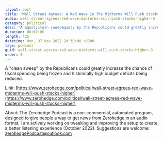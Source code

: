 ```yaml
---
layout: post
title: "Wall Street Agrees: A Red Wave In The Midterms Will Push Stocks Higher"
audio: wall-street-agrees-red-wave-midterms-will-push-stocks-higher-0
category: political
desc: "A &quot;clean sweep&quot; by the Republicans could greatly increase the chance of fiscal spending being frozen and historically high budget deficits being reduced."
duration: 00:07:05
length: 425
datetime: Mon, 07 Nov 2022 20:30:00 +0000
tags: podcast
guid: wall-street-agrees-red-wave-midterms-will-push-stocks-higher-0
order: 0
---
```

A &quot;clean sweep&quot; by the Republicans could greatly increase the chance of fiscal spending being frozen and historically high budget deficits being reduced.

Link: [https://www.zerohedge.com/political/wall-street-agrees-red-wave-midterms-will-push-stocks-higher](https://www.zerohedge.com/political/wall-street-agrees-red-wave-midterms-will-push-stocks-higher)

About: The Zerohedge Podcast is a non-commercial, automated program, designed to give people a way to get news from Zerohedge in an audio format.  I am actively working on tweaking and improving the setup to create a better listening experience (October 2022).  Suggestions are welcome: [zerohedgePodcast@outlook.com](mailto:zerohedgePodcast@outlook.com)